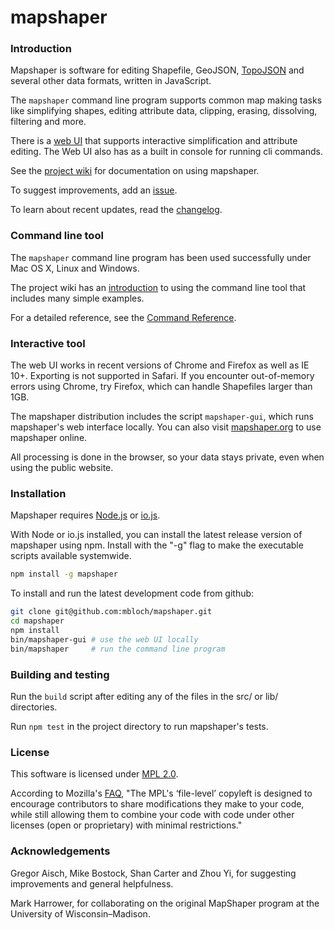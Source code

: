 # mapshaper

### Introduction

Mapshaper is software for editing Shapefile, GeoJSON, [TopoJSON](https://github.com/mbostock/topojson/wiki) and several other data formats, written in JavaScript.

The `mapshaper` command line program supports common map making tasks like simplifying shapes, editing attribute data, clipping, erasing, dissolving, filtering and more.

There is a [web UI](http://www.mapshaper.org) that supports interactive simplification and attribute editing. The Web UI also has as a built in console for running cli commands.

See the [project wiki](https://github.com/mbloch/mapshaper/wiki) for documentation on using mapshaper.

To suggest improvements, add an [issue](https://github.com/mbloch/mapshaper/issues).

To learn about recent updates, read the [changelog](https://github.com/mbloch/mapshaper/releases).

### Command line tool

The `mapshaper` command line program has been used successfully under Mac OS X, Linux and Windows.

The project wiki has an [introduction](https://github.com/mbloch/mapshaper/wiki/Introduction-to-the-Command-Line-Tool) to using the command line tool that includes many simple examples.

For a detailed reference, see the [Command Reference](https://github.com/mbloch/mapshaper/wiki/Command-Reference).

### Interactive tool

The web UI works in recent versions of Chrome and Firefox as well as IE 10+. Exporting is not supported in Safari. If you encounter out-of-memory errors using Chrome, try Firefox, which can handle Shapefiles larger than 1GB.

The mapshaper distribution includes the script `mapshaper-gui`, which runs mapshaper's web interface locally. You can also visit [mapshaper.org](http://www.mapshaper.org) to use mapshaper online.

All processing is done in the browser, so your data stays private, even when using the public website.

### Installation

Mapshaper requires [Node.js](http://nodejs.org/download/) or [io.js](https://iojs.org).

With Node or io.js installed, you can install the latest release version of mapshaper using npm. Install with the "-g" flag to make the executable scripts available systemwide.

```bash
npm install -g mapshaper
```

To install and run the latest development code from github:

```bash
git clone git@github.com:mbloch/mapshaper.git
cd mapshaper
npm install
bin/mapshaper-gui # use the web UI locally
bin/mapshaper     # run the command line program
```

### Building and testing

Run the `build` script after editing any of the files in the src/ or lib/ directories.

Run `npm test` in the project directory to run mapshaper's tests.

### License

This software is licensed under [MPL 2.0](http://www.mozilla.org/MPL/2.0/).

According to Mozilla's [FAQ](http://www.mozilla.org/MPL/2.0/FAQ.html), "The MPL's ‘file-level’ copyleft is designed to encourage contributors to share modifications they make to your code, while still allowing them to combine your code with code under other licenses (open or proprietary) with minimal restrictions."

### Acknowledgements

Gregor Aisch, Mike Bostock, Shan Carter and Zhou Yi, for suggesting improvements and general helpfulness.

Mark Harrower, for collaborating on the original MapShaper program at the University of Wisconsin&ndash;Madison.
